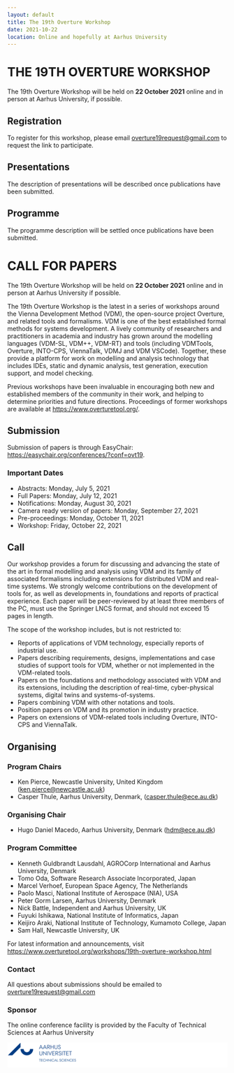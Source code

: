 ```yaml
---
layout: default
title: The 19th Overture Workshop
date: 2021-10-22
location: Online and hopefully at Aarhus University
---
```

# THE 19TH OVERTURE WORKSHOP

The 19th Overture Workshop will be held on **22 October 2021** online and in person at Aarhus University, if possible.

## Registration
To register for this workshop, please email <overture19request@gmail.com> to request the link to participate. 

## Presentations
The description of presentations will be described once publications have been submitted.

<!--- TBD
Each presentation slot lasts 40 minutes. In order to allow time for discussion, no presentation should exceed 30 minutes. 

Authors are invited to record their presentations as video if desired. If you would like to do this, we will arrange for it to be uploaded and played during your slot. We would also welcome presentations that we can subsequently make available online. If you wish to prepare a pre-recording, please contact Tomohiro Oda (<tomohiro@sra.co.jp>) for instructions on how to upload. 
--->

## Programme
The programme description will be settled once publications have been submitted.

<!---
All timings are in UTC (same as UK/Ireland/Portugal time) 

0800-0810 Welcome 

0810-0850 [Specifying Abstract User Interface in VDM-SL](https://github.com/overturetool/overturetool.github.io/raw/master/workshops/18/1-Oda.pdf) (Tomohiro Oda, Keijiro Araki, Yasuhiro Yamamoto, Kumiyo Nakakoji, Han-Myung Chang and Peter Larsen)  [Presentation](https://github.com/overturetool/overturetool.github.io/raw/master/workshops/18/1-Oda-presentation.pdf)

0850-0930 [Modelling the HUBCAP Sandbox Architecture In VDM: a Study In Security](https://github.com/overturetool/overturetool.github.io/raw/master/workshops/18/2-Kulik.pdf) (Tomas Kulik, Hugo Daniel Macedo, Prasad Talasila and Peter Gorm Larsen) [Presentation](https://github.com/overturetool/overturetool.github.io/raw/master/workshops/18/2-Kulik-presentation.pdf)

0930-1010 [Visual Studio Code VDM Support](https://github.com/overturetool/overturetool.github.io/raw/master/workshops/18/3-Rask.pdf) (Jonas Kjær Rask, Frederik Palludan Madsen, Nick Battle, Hugo Daniel Macedo and Peter Gorm Larsen) [Presentation Video](https://youtu.be/xsw3NpbBDUo)

1010-1030 Break

1030-1110 [Tuning Robotti: the Machine-assisted Exploration of Parameter Spaces in Multi-Models of a Cyber-Physical System](https://github.com/overturetool/overturetool.github.io/raw/master/workshops/18/4-Bogomolov.pdf) (Sergiy Bogomolov, John Fitzgerald, Frederik Foldager, Peter Gorm Larsen, Ken Pierce, Paulius Stankaitis and Ben Wooding) [Slides](https://github.com/overturetool/overturetool.github.io/raw/master/workshops/18/4-Bogomolov-presentation.pdf)

1110-1150 [A Co-Simulation Based Approach for Developing Safety-Critical Systems](https://github.com/overturetool/overturetool.github.io/raw/master/workshops/18/5-Tola.pdf) (Daniella Tola and Peter Gorm Larsen) [Presentation Video](https://youtu.be/8lIP8X3o7qg) [Slides](https://github.com/overturetool/overturetool.github.io/raw/master/workshops/18/5-Tola-presentation.pdf)

1150-1230 Final discussions and closing.

A zip archive of presented papers is available [here](https://github.com/overturetool/overturetool.github.io/raw/master/workshops/18/Overture18-Papers.zip) and the single PDF of proceedings is [here](https://github.com/overturetool/overturetool.github.io/raw/master/workshops/18/full-proceedings.pdf) 

--->

# CALL FOR PAPERS
The 19th Overture Workshop will be held on **22 October 2021** online and in person at Aarhus University if possible.

The 19th Overture Workshop is the latest in a series of workshops around the
Vienna Development Method (VDM), the open-source project Overture, and
related tools and formalisms. VDM is one of the best established formal
methods for systems development. A lively community of researchers and
practitioners in academia and industry has grown around the modelling
languages (VDM-SL, VDM++, VDM-RT) and tools (including VDMTools, Overture,
INTO-CPS, ViennaTalk, VDMJ and VDM VSCode). Together, these provide a
platform for work on modelling and analysis technology that includes IDEs, static
and dynamic analysis, test generation, execution support, and model checking.

Previous workshops have been invaluable in encouraging both new and
established members of the community in their work, and helping to determine
priorities and future directions. Proceedings of former workshops are
available at <https://www.overturetool.org/>.

## Submission
Submission of papers is through EasyChair: <https://easychair.org/conferences/?conf=ovt19>.

### Important Dates
* Abstracts: Monday, July 5, 2021
* Full Papers: Monday, July 12, 2021
* Notifications: Monday, August 30, 2021
* Camera ready version of papers: Monday, September 27, 2021
* Pre-proceedings: Monday, October 11, 2021
* Workshop: Friday, October 22, 2021

## Call
Our workshop provides a forum for discussing and advancing the state of the art in formal modelling and analysis using VDM and its family of associated formalisms including extensions for distributed VDM and real-time systems. We strongly welcome contributions on the development of tools for, as well as developments in, foundations and reports of practical experience. Each paper will be peer-reviewed by at least three members of the PC, must use the Springer LNCS format, and should not exceed 15 pages in length. 

The scope of the workshop includes, but is not restricted to:
* Reports of applications of VDM technology, especially reports of industrial use.
* Papers describing requirements, designs, implementations and case studies of support tools for VDM, whether or not implemented in the VDM-related tools.
* Papers on the foundations and methodology associated with VDM and its extensions, including the description of real-time, cyber-physical systems, digital twins and systems-of-systems.
* Papers combining VDM with other notations and tools.
* Position papers on VDM and its promotion in industry practice.
* Papers on extensions of VDM-related tools including Overture, INTO-CPS and ViennaTalk.

## Organising
### Program Chairs
* Ken Pierce, Newcastle University, United Kingdom (<ken.pierce@newcastle.ac.uk>)
* Casper Thule, Aarhus University, Denmark, (<casper.thule@ece.au.dk>)

### Organising Chair
* Hugo Daniel Macedo, Aarhus University, Denmark (<hdm@ece.au.dk>)

### Program Committee
* Kenneth Guldbrandt Lausdahl, AGROCorp International and Aarhus University, Denmark
* Tomo Oda, Software Research Associate Incorporated, Japan
* Marcel Verhoef, European Space Agency, The Netherlands
* Paolo Masci, National Institute of Aerospace (NIA), USA
* Peter Gorm Larsen, Aarhus University, Denmark
* Nick Battle, Independent and Aarhus University, UK
* Fuyuki Ishikawa, National Institute of Informatics, Japan
* Keijiro Araki, National Institute of Technology, Kumamoto College, Japan
* Sam Hall, Newcastle University, UK

For latest  information and announcements, visit <https://www.overturetool.org/workshops/19th-overture-workshop.html>


### Contact
All questions about submissions should be emailed to overture19request@gmail.com

### Sponsor
The online conference facility is provided by the Faculty of Technical Sciences at Aarhus University

[![AU Technical Sciences Logo](/images/au-tech.png)](https://tech.au.dk/en/)
